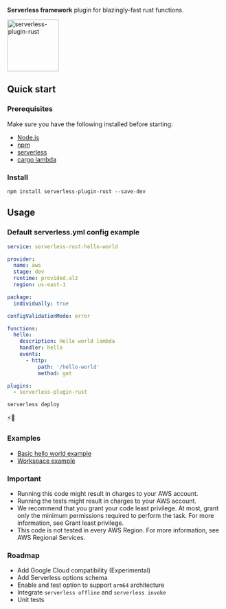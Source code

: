 **Serverless framework** plugin for blazingly-fast rust functions.

<img src="https://rustacean.net/assets/rustacean-flat-happy.png" alt="serverless-plugin-rust" height="120" width="auto" />



## Quick start

### Prerequisites

Make sure you have the following installed before starting:

- [Node.js](https://nodejs.org)
- [npm](https://docs.npmjs.com/downloading-and-installing-node-js-and-npm)
- [serverless](https://www.serverless.com)
- [cargo lambda](https://www.cargo-lambda.info)

### Install
```console
npm install serverless-plugin-rust --save-dev
```

## Usage

### Default serverless.yml config example

```yml
service: serverless-rust-hello-world

provider:
  name: aws
  stage: dev
  runtime: provided.al2
  region: us-east-1

package:
  individually: true

configValidationMode: error

functions:
  hello:
    description: Hello world lambda
    handler: hello
    events:
      - http:
          path: '/hello-world'
          method: get

plugins:
  - serverless-plugin-rust
```

```console
serverless deploy
```

⚡️🚀

### Examples

- [Basic hello world example](https://github.com/MadebyAe/serverless-plugin-rust/tree/main/examples/hello-world)
- [Workspace example](https://github.com/MadebyAe/serverless-plugin-rust/tree/main/examples/workspace)

### Important

- Running this code might result in charges to your AWS account.
- Running the tests might result in charges to your AWS account.
- We recommend that you grant your code least privilege. At most, grant only the minimum permissions required to perform the task. For more information, see Grant least privilege.
- This code is not tested in every AWS Region. For more information, see AWS Regional Services.

### Roadmap

- Add Google Cloud compatibility (Experimental)
- Add Serverless options schema
- Enable and test option to support `arm64` architecture
- Integrate `serverless offline` and `serverless invoke`
- Unit tests
